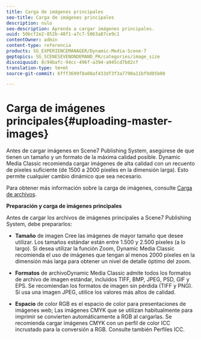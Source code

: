 ```yaml
---
title: Carga de imágenes principales
seo-title: Carga de imágenes principales
description: nulo
seo-description: Aprenda a cargar imágenes principales.
uuid: 50bcf2e2-852b-48f1-a7c7-5063a87ce9c1
contentOwner: admin
content-type: referencia
products: SG_EXPERIENCEMANAGER/Dynamic-Media-Scene-7
geptopics: SG_SCENESEVENONDEMAND_PK/categories/image_size
discoiquuid: 8c94bafc-94cc-496f-a394-a945cd7b02cf
translation-type: tm+mt
source-git-commit: 6fff3699f8a08af433df3f3a7790a11bf9d05b00

---
```



# Carga de imágenes principales{#uploading-master-images}

Antes de cargar imágenes en Scene7 Publishing System, asegúrese de que tienen un tamaño y un formato de la máxima calidad posible. Dynamic Media Classic recomienda cargar imágenes de alta calidad con un recuento de píxeles suficiente (de 1500 a 2000 píxeles en la dimensión larga). Esto permite cualquier cambio dinámico que sea necesario.

Para obtener más información sobre la carga de imágenes, consulte [Carga de archivos](uploading-files.md#uploading_files).

**Preparación y carga de imágenes principales**

Antes de cargar los archivos de imágenes principales a Scene7 Publishing System, debe prepararlos:

* **Tamaño** de imagen Cree las imágenes de mayor tamaño que desee utilizar. Los tamaños estándar están entre 1.500 y 2.500 píxeles (a lo largo). Si desea utilizar la función Zoom, Dynamic Media Classic recomienda el uso de imágenes que tengan al menos 2000 píxeles en la dimensión más larga para obtener un nivel de detalle óptimo del zoom.

* **Formatos** de archivoDynamic Media Classic admite todos los formatos de archivo de imagen estándar, incluidos TIFF, BMP, JPEG, PSD, GIF y EPS. Se recomiendan los formatos de imagen sin pérdida (TIFF y PNG). Si usa una imagen JPEG, utilice los valores más altos de calidad.

* **Espacio** de color RGB es el espacio de color para presentaciones de imágenes web; Las imágenes CMYK que se utilizan habitualmente para imprimir se convierten automáticamente a RGB al cargarlas. Se recomienda cargar imágenes CMYK con un perfil de color ICC incrustado para la conversión a RGB. Consulte también Perfiles ICC.
